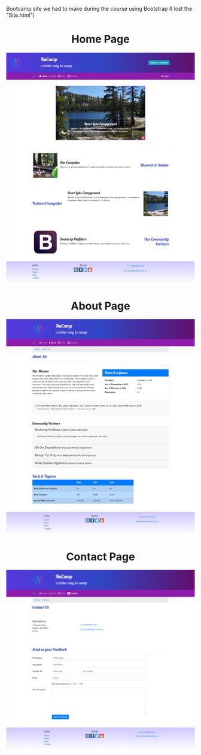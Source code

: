 Bootcamp site we had to make during the course using Bootstrap (I lost the "Site.html")

<h1 align="center"> Home Page </h1>

![](images/home.png)

<h1 align="center"> About Page </h1>

![](images/about.png)

<h1 align="center"> Contact Page </h1>

![](images/contact.png)
